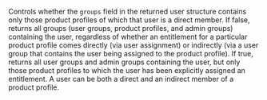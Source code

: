 Controls whether the `groups` field in the returned user structure contains only those product profiles of which that user is a direct member. If false, returns all groups (user groups, product profiles, and admin groups) containing the user, regardless of whether an entitlement for a particular product profile comes directly (via user assignment) or indirectly (via a user group that contains the user being assigned to the product profile). If true, returns all user groups and admin groups containing the user, but only those product profiles to which the user has been explicitly assigned an entitlement. A user can be both a direct and an indirect member of a product profile.